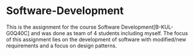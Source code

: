 # Software-Development

This is the assignment for the course Software Development[B-KUL-G0Q40C] and was done as team of 4 students including myself. 
The focus of this assignment lies on the development of software with modified/new requirements and a focus on design patterns.
